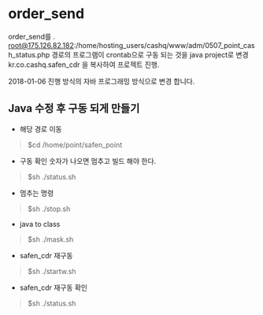 # order_send
order_send를 .
root@175.126.82.182:/home/hosting_users/cashq/www/adm/0507_point_cash_status.php
경로의 프로그램이 crontab으로 구동 되는 것을 java project로 변경
kr.co.cashq.safen_cdr 을 복사하여 프로젝트 진행.

2018-01-06 진행
방식의 자바 프로그래밍 방식으로 변경 합니다.

## Java 수정 후 구동 되게 만들기
- 해당 경로 이동
> $cd /home/point/safen_point

- 구동 확인 숫자가 나오면 멈추고 빌드 해야 한다.
> $sh ./status.sh

- 멈추는 명령 
> $sh ./stop.sh

- java to class
> $sh ./mask.sh

- safen_cdr 재구동
> $sh ./startw.sh

- safen_cdr 재구동 확인
> $sh ./status.sh